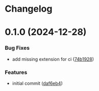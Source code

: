 # Changelog

# 0.1.0 (2024-12-28)


### Bug Fixes

* add missing extension for ci ([74b1928](https://github.com/mortenscheel/query-recorder/commit/74b192865656c64a97a81b97e2ca0a36c224215e))


### Features

* initial commit ([daf6eb4](https://github.com/mortenscheel/query-recorder/commit/daf6eb47bdd27ad477bffc4344527fe445dc5d27))
